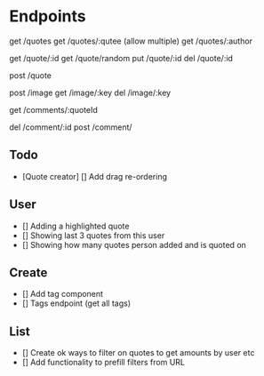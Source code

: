 # Endpoints

get /quotes
get /quotes/:qutee (allow multiple)
get /quotes/:author

get /quote/:id
get /quote/random
put /quote/:id
del /quote/:id

post /quote

post /image
get /image/:key
del /image/:key

get /comments/:quoteId

del /comment/:id
post /comment/

## Todo

- [Quote creator] [] Add drag re-ordering

## User

- [] Adding a highlighted quote
- [] Showing last 3 quotes from this user
- [] Showing how many quotes person added and is quoted on

## Create

- [] Add tag component
- [] Tags endpoint (get all tags)

## List

- [] Create ok ways to filter on quotes to get amounts by user etc
- [] Add functionality to prefill filters from URL


<!-- https://quotes.hivecom.net/swagger/ -->